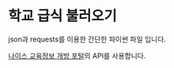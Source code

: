 # 학교 급식 불러오기
json과 requests를 이용한 간단한 파이썬 파일 입니다.

[나이스 교육정보 개방 포털](https://open.neis.go.kr/portal/mainPage.do)의 API를 사용합니다.